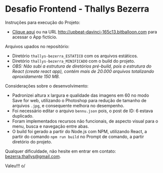 # Desafio Frontend - Thallys Bezerra

Instruções para execução do Projeto:

* [Clique aqui](http://upbeat-davinci-165c13.bitballoon.com.) ou na URL http://upbeat-davinci-165c13.bitballoon.com para acessar o App fictício.


Arquivos upados no repositório:

* Diretório `thallys-bezerra_ESTATICO` com os arquivos estáticos.
* Diretório `thallys-bezerra_MINIFICADO` com o build do projeto.
* *OBS: Não subi a estrutura de diretórios pré-build, pois a estrutura do React (create react app), contém mais de 20.000 arquivos totalizando aproxidamente 150 MB.*

Considerações sobre o desenvolvimento:

 * Padronizei altura x largura e qualidade das imagens em 60 no modo Save for web, utilizando o Photoshop para redução de tamanho de arquivos `.jpg`, e consequente melhora no desempenho.
 * Foi necessário editar o arquivo `bennu.json` pois, o post de ID: 6 estava duplicado.
 * Foram implementados recursos não funcionais, de aspecto visual para o menu, busca e navegação entre abas.
 * O build foi gerado a partir do Node.js com NPM, utilizando React, a partir do comando `npm run build` no Prompt de comando, a partir diretório do projeto.

Qualquer dificuldade, não hesite em entrar em contato: bezerra.thallys@gmail.com.

Valeu!!! o/
